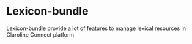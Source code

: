 # Lexicon-bundle
Lexicon-bundle  provide a lot of features to manage lexical resources in Claroline Connect platform
